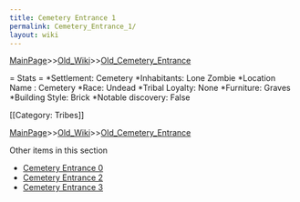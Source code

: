 ```yaml
---
title: Cemetery Entrance 1
permalink: Cemetery_Entrance_1/
layout: wiki
---
```


[MainPage](/keeperrl_wiki/ "wikilink")>>[Old_Wiki](/keeperrl_wiki/Old_Wiki "wikilink")>>[Old_Cemetery_Entrance](/keeperrl_wiki/Old_Cemetery_Entrance "wikilink")

= Stats =
*Settlement: Cemetery 
*Inhabitants: Lone Zombie
*Location Name : Cemetery 
*Race: Undead 
*Tribal Loyalty: None
*Furniture: Graves  
*Building Style: Brick 
*Notable discovery: False

[[Category: Tribes]]

[MainPage](/keeperrl_wiki/ "wikilink")>>[Old_Wiki](/keeperrl_wiki/Old_Wiki "wikilink")>>[Old_Cemetery_Entrance](/keeperrl_wiki/Old_Cemetery_Entrance "wikilink")

Other items in this section
-    [Cemetery Entrance 0](/keeperrl_wiki/Cemetery_Entrance_0 "wikilink")
-    [Cemetery Entrance 2](/keeperrl_wiki/Cemetery_Entrance_2 "wikilink")
-    [Cemetery Entrance 3](/keeperrl_wiki/Cemetery_Entrance_3 "wikilink")
